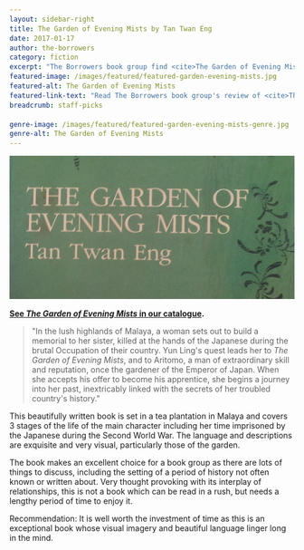 ```yaml
---
layout: sidebar-right
title: The Garden of Evening Mists by Tan Twan Eng
date: 2017-01-17
author: the-borrowers
category: fiction
excerpt: "The Borrowers book group find <cite>The Garden of Evening Mists</cite> a beautifully written book to be savoured rather than rushed."
featured-image: /images/featured/featured-garden-evening-mists.jpg
featured-alt: The Garden of Evening Mists
featured-link-text: "Read The Borrowers book group's review of <cite>The Garden of Evening Mists</cite>, by Tan Twan Eng."
breadcrumb: staff-picks

genre-image: /images/featured/featured-garden-evening-mists-genre.jpg
genre-alt: The Garden of Evening Mists
---
```


![The Garden of Evening Mists](/images/featured/featured-garden-evening-mists.jpg)

**[See <cite>The Garden of Evening Mists</cite> in our catalogue](https://suffolk.spydus.co.uk/cgi-bin/spydus.exe/ENQ/OPAC/BIBENQ?BRN=1232213).**

> "In the lush highlands of Malaya, a woman sets out to build a memorial to her sister, killed at the hands of the Japanese during the brutal Occupation of their country. Yun Ling's quest leads her to <cite>The Garden of Evening Mists</cite>, and to Aritomo, a man of extraordinary skill and reputation, once the gardener of the Emperor of Japan. When she accepts his offer to become his apprentice, she begins a journey into her past, inextricably linked with the secrets of her troubled country's history."

This beautifully written book is set in a tea plantation in Malaya and covers 3 stages of the life of the main character including her time imprisoned by the Japanese during the Second World War. The language and descriptions are exquisite and very visual, particularly those of the garden.

The book makes an excellent choice for a book group as there are lots of things to discuss, including the setting of a period of history not often known or written about. Very thought provoking with its interplay of relationships, this is not a book which can be read in a rush, but needs a lengthy period of time to enjoy it.

Recommendation: It is well worth the investment of time as this is an exceptional book whose visual imagery and beautiful language linger long in the mind.
